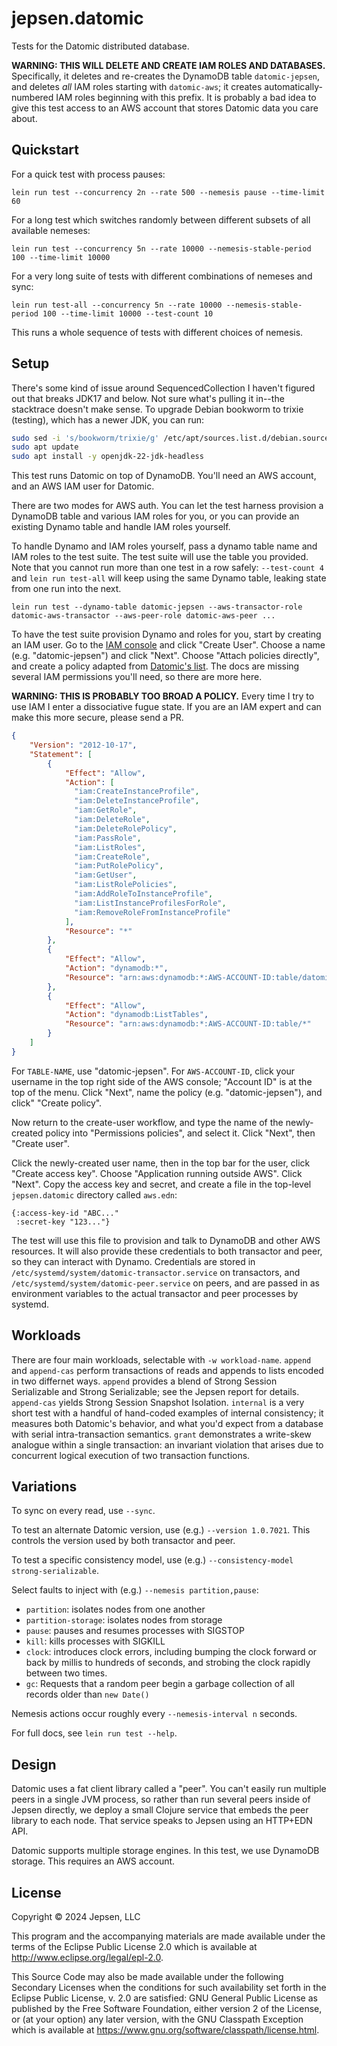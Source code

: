 # jepsen.datomic

Tests for the Datomic distributed database.

<b>WARNING: THIS WILL DELETE AND CREATE IAM ROLES AND DATABASES.</b>
Specifically, it deletes and re-creates the DynamoDB table `datomic-jepsen`,
and deletes *all* IAM roles starting with `datomic-aws`; it creates
automatically-numbered IAM roles beginning with this prefix. It is probably a
bad idea to give this test access to an AWS account that stores Datomic data
you care about.</b>

## Quickstart

For a quick test with process pauses:

```
lein run test --concurrency 2n --rate 500 --nemesis pause --time-limit 60
```

For a long test which switches randomly between different subsets of all
available nemeses:

```
lein run test --concurrency 5n --rate 10000 --nemesis-stable-period 100 --time-limit 10000
```

For a very long suite of tests with different combinations of nemeses and sync:

```
lein run test-all --concurrency 5n --rate 10000 --nemesis-stable-period 100 --time-limit 10000 --test-count 10
```

This runs a whole sequence of tests with different choices of nemesis.

## Setup

There's some kind of issue around SequencedCollection I haven't figured out
that breaks JDK17 and below. Not sure what's pulling it in--the stacktrace
doesn't make sense. To upgrade Debian bookworm to trixie (testing), which has a
newer JDK, you can run:

```bash
sudo sed -i 's/bookworm/trixie/g' /etc/apt/sources.list.d/debian.sources
sudo apt update
sudo apt install -y openjdk-22-jdk-headless
```

This test runs Datomic on top of DynamoDB. You'll need an AWS account, and an
AWS IAM user for Datomic.

There are two modes for AWS auth. You can let the test harness provision a DynamoDB table and various IAM roles for you, or you can provide an existing Dynamo table and handle IAM roles yourself.

To handle Dynamo and IAM roles yourself, pass a dynamo table name and IAM roles
to the test suite. The test suite will use the table you provided. Note that
you cannot run more than one test in a row safely: `--test-count 4` and `lein
run test-all` will keep using the same Dynamo table, leaking state from one run
into the next.

```
lein run test --dynamo-table datomic-jepsen --aws-transactor-role datomic-aws-transactor --aws-peer-role datomic-aws-peer ...
```

To have the test suite provision Dynamo and roles for you, start by creating an IAM user. Go to the [IAM
console](https://us-east-1.console.aws.amazon.com/iam/home?region=us-east-1#/users)
and click "Create User". Choose a name (e.g. "datomic-jepsen") and click
"Next". Choose "Attach policies directly", and create a policy adapted from [Datomic's
list](https://docs.datomic.com/pro/overview/storage.html#iam-role-configuration). The docs are missing several IAM permissions you'll need, so there are more here.

<b>WARNING: THIS IS PROBABLY TOO BROAD A POLICY.</b> Every time I try to use IAM I enter a dissociative fugue state. If you are an IAM expert and can make this more secure, please send a PR.

```json
{
    "Version": "2012-10-17",
    "Statement": [
        {
            "Effect": "Allow",
            "Action": [
              "iam:CreateInstanceProfile",
              "iam:DeleteInstanceProfile",
              "iam:GetRole",
              "iam:DeleteRole",
              "iam:DeleteRolePolicy",
              "iam:PassRole",
              "iam:ListRoles",
              "iam:CreateRole",
              "iam:PutRolePolicy",
              "iam:GetUser",
              "iam:ListRolePolicies",
              "iam:AddRoleToInstanceProfile",
              "iam:ListInstanceProfilesForRole",
              "iam:RemoveRoleFromInstanceProfile"
            ],
            "Resource": "*"
        },
        {
            "Effect": "Allow",
            "Action": "dynamodb:*",
            "Resource": "arn:aws:dynamodb:*:AWS-ACCOUNT-ID:table/datomic-jepsen"
        },
        {
            "Effect": "Allow",
            "Action": "dynamodb:ListTables",
            "Resource": "arn:aws:dynamodb:*:AWS-ACCOUNT-ID:table/*"
        }
    ]
}
```

For `TABLE-NAME`, use "datomic-jepsen". For `AWS-ACCOUNT-ID`, click your
username in the top right side of the AWS console; "Account ID" is at the top
of the menu. Click "Next", name the policy (e.g. "datomic-jepsen"), and click" "Create policy".

Now return to the create-user workflow, and type the name of the newly-created
policy into "Permissions policies", and select it. Click "Next", then "Create
user".

Click the newly-created user name, then in the top bar for the user, click
"Create access key". Choose "Application running outside AWS". Click "Next".
Copy the access key and secret, and create a file in the top-level
`jepsen.datomic` directory called `aws.edn`:

```edn
{:access-key-id "ABC..."
 :secret-key "123..."}
```

The test will use this file to provision and talk to DynamoDB and other AWS
resources. It will also provide these credentials to both transactor and peer,
so they can interact with Dynamo. Credentials are stored in
`/etc/systemd/system/datomic-transactor.service` on transactors, and
`/etc/systemd/system/datomic-peer.service` on peers, and are passed in as
environment variables to the actual transactor and peer processes by systemd.

## Workloads

There are four main workloads, selectable with `-w workload-name`. `append` and
`append-cas` perform transactions of reads and appends to lists encoded in two
differnet ways. `append` provides a blend of Strong Session Serializable and
Strong Serializable; see the Jepsen report for details. `append-cas` yields
Strong Session Snapshot Isolation. `internal` is a very short test with a
handful of hand-coded examples of internal consistency; it measures both
Datomic's behavior, and what you'd expect from a database with serial
intra-transaction semantics. `grant` demonstrates a write-skew analogue within
a single transaction: an invariant violation that arises due to concurrent
logical execution of two transaction functions.

## Variations

To sync on every read, use `--sync`.

To test an alternate Datomic version, use (e.g.) `--version 1.0.7021`. This controls the version used by both transactor and peer.

To test a specific consistency model, use (e.g.) `--consistency-model
strong-serializable`.

Select faults to inject with (e.g.) `--nemesis partition,pause`:

- `partition`: isolates nodes from one another
- `partition-storage`: isolates nodes from storage
- `pause`: pauses and resumes processes with SIGSTOP
- `kill`: kills processes with SIGKILL
- `clock`: introduces clock errors, including bumping the clock forward or back
  by millis to hundreds of seconds, and strobing the clock rapidly between two
  times.
- `gc`: Requests that a random peer begin a garbage collection of all records
  older than `new Date()`

Nemesis actions occur roughly every `--nemesis-interval n` seconds.

For full docs, see `lein run test --help`.

## Design

Datomic uses a fat client library called a "peer". You can't easily run
multiple peers in a single JVM process, so rather than run several peers inside
of Jepsen directly, we deploy a small Clojure service that embeds the peer
library to each node. That service speaks to Jepsen using an HTTP+EDN API.

Datomic supports multiple storage engines. In this test, we use DynamoDB
storage. This requires an AWS account.

## License

Copyright © 2024 Jepsen, LLC

This program and the accompanying materials are made available under the
terms of the Eclipse Public License 2.0 which is available at
http://www.eclipse.org/legal/epl-2.0.

This Source Code may also be made available under the following Secondary
Licenses when the conditions for such availability set forth in the Eclipse
Public License, v. 2.0 are satisfied: GNU General Public License as published by
the Free Software Foundation, either version 2 of the License, or (at your
option) any later version, with the GNU Classpath Exception which is available
at https://www.gnu.org/software/classpath/license.html.
